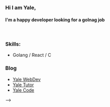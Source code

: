 ### Hi I am Yale,

#### I'm a happy developer looking for a golnag job

<br>

### Skills:
- Golang / React / C

### Blog
- [Yale WebDev](https://cbot918.github.io/webblog)
- [Yale Tutor](https://cbot918.github.io/tutorblog)
- [Yale Code](https://cbot918.github.io/codeblog)

<!-- ### 🌱 project working on
- [grpost](https://github.com/cbot918/grpost) - a simlpe social website based on go postgres and react
- [qchat](https://github.com/cbot918/qchat) - a chat app

### 🌱 library working on
- [wsy](https://github.com/cbot918/liby/wsy) - a websocket app with zero dependency

### 🌱 library archieve
- [reacty](https://github.com/cbot918/reacty) - a react, jsx, babel, vite toolchain practice minimal poc implement 

### 😄 some fun project for myself
- [gob](https://github.com/cbot918/gob) - a build tool for quick start project
- [dbmg](https://github.com/cbot918/dbmg) - a minimal db migrate tool for person side-project use
- [infra-auto](https://github.com/cbot918/infra-auto) - some auto script that super convenient for me setup develope environment  
- [template](https://github.com/cbot918/template) - some template that I build when practicing someting, its very useful for me
- [tools](https://github.com/cbot918/tools) - build some tool for increase develop speed

<br>

### 🔭 links

#### Blog and tool
- blog: https://github.com/cbot918/youtube/tree/blog
- tools: https://github.com/cbot918/tools

#### Githubs 

- main: https://github.com/cbot918
- deprecated: https://github.com/nodev918
- deprecated: https://github.com/yale918



<!--
Here are some ideas to get you started:

- 
- 🌱 I’m currently learning ...
- 👯 I’m looking to collaborate on ...
- 🤔 I’m looking for help with ...
- 💬 Ask me about ...
- 📫 How to reach me: ...
- 😄 Pronouns: ...
- ⚡ Fun fact: ... --> -->
